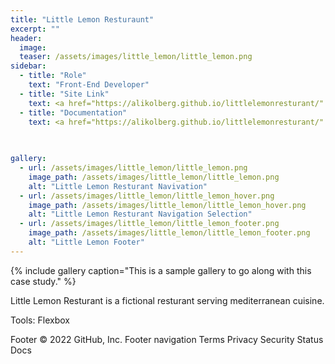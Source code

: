 ```yaml
---
title: "Little Lemon Resturaunt"
excerpt: ""
header:
  image:
  teaser: /assets/images/little_lemon/little_lemon.png
sidebar:
  - title: "Role"
    text: "Front-End Developer"
  - title: "Site Link"
    text: <a href="https://alikolberg.github.io/littlelemonresturant/" target="_blank"> Little Lemon Resturaunt</a>
  - title: "Documentation"
    text: <a href="https://alikolberg.github.io/littlelemonresturant/" target="_blank"> Github Repository </a>
    
  

gallery:
  - url: /assets/images/little_lemon/little_lemon.png
    image_path: /assets/images/little_lemon/little_lemon.png
    alt: "Little Lemon Resturant Navivation"
  - url: /assets/images/little_lemon/little_lemon_hover.png
    image_path: /assets/images/little_lemon/little_lemon_hover.png
    alt: "Little Lemon Resturant Navigation Selection"
  - url: /assets/images/little_lemon/little_lemon_footer.png
    image_path: /assets/images/little_lemon/little_lemon_footer.png
    alt: "Little Lemon Footer"
---
```



{% include gallery caption="This is a sample gallery to go along with this case study." %}

Little Lemon Resturant is a fictional resturant serving mediterranean cuisine.

Tools:
    Flexbox



Footer
© 2022 GitHub, Inc.
Footer navigation
Terms
Privacy
Security
Status
Docs
